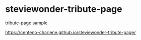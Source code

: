 # steviewonder-tribute-page
tribute-page sample

https://centeno-charlene.github.io/steviewonder-tribute-page/
